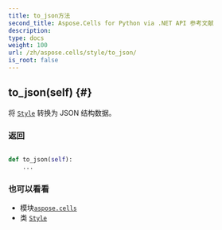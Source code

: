 ```yaml
---
title: to_json方法
second_title: Aspose.Cells for Python via .NET API 参考文献
description:
type: docs
weight: 100
url: /zh/aspose.cells/style/to_json/
is_root: false
---
```

##  to_json(self) {#}
将 [`Style`](/cells/python-net/zh/aspose.cells/style) 转换为 JSON 结构数据。


### 返回




```python

def to_json(self):
    ...
```





### 也可以看看
* 模块[`aspose.cells`](../../)
* 类 [`Style`](/cells/python-net/zh/aspose.cells/style)

